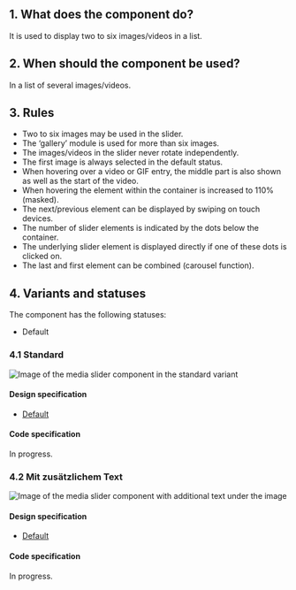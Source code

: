 ## 1. What does the component do?
It is used to display two to six images/videos in a list.

## 2. When should the component be used?
In a list of several images/videos.

## 3. Rules
* Two to six images may be used in the slider.
* The ‘gallery’ module is used for more than six images.
* The images/videos in the slider never rotate independently.
* The first image is always selected in the default status.
* When hovering over a video or GIF entry, the middle part is also shown as well as the start of the video.
* When hovering the element within the container is increased to 110% (masked).
* The next/previous element can be displayed by swiping on touch devices.
* The number of slider elements is indicated by the dots below the container.
* The underlying slider element is displayed directly if one of these dots is clicked on.
* The last and first element can be combined (carousel function).

## 4. Variants and statuses
The component has the following statuses: 
* Default

### 4.1 Standard
![Image of the media slider component in the standard variant](https://raw.githubusercontent.com/sbb-design-systems/sbb-design-system/master/website/components/mediaslider/images/mediaslider_default.png 'class: image')

#### Design specification
* [Default](https://sbb.invisionapp.com/d/main#/console/15744722/345075289/inspect)

#### Code specification
In progress.

### 4.2 Mit zusätzlichem Text
![Image of the media slider component with additional text under the image](https://raw.githubusercontent.com/sbb-design-systems/sbb-design-system/master/website/components/mediaslider/images/mediaslider_text.png 'class: image')

#### Design specification
* [Default](https://sbb.invisionapp.com/d/main#/console/15744722/345075290/inspect)

#### Code specification
In progress.